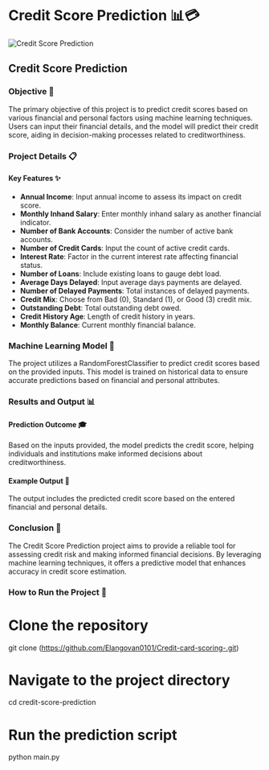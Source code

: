 # Credit Score Prediction 📊💳
![Credit Score Prediction](https://www.pymnts.com/wp-content/uploads/2019/02/Aire-AI-Credit-Scoring.jpg)

## Credit Score Prediction

### Objective 🎯
The primary objective of this project is to predict credit scores based on various financial and personal factors using machine learning techniques. Users can input their financial details, and the model will predict their credit score, aiding in decision-making processes related to creditworthiness.

### Project Details 📋

#### Key Features ✨
- **Annual Income**: Input annual income to assess its impact on credit score.
- **Monthly Inhand Salary**: Enter monthly inhand salary as another financial indicator.
- **Number of Bank Accounts**: Consider the number of active bank accounts.
- **Number of Credit Cards**: Input the count of active credit cards.
- **Interest Rate**: Factor in the current interest rate affecting financial status.
- **Number of Loans**: Include existing loans to gauge debt load.
- **Average Days Delayed**: Input average days payments are delayed.
- **Number of Delayed Payments**: Total instances of delayed payments.
- **Credit Mix**: Choose from Bad (0), Standard (1), or Good (3) credit mix.
- **Outstanding Debt**: Total outstanding debt owed.
- **Credit History Age**: Length of credit history in years.
- **Monthly Balance**: Current monthly financial balance.

### Machine Learning Model 🤖

The project utilizes a RandomForestClassifier to predict credit scores based on the provided inputs. This model is trained on historical data to ensure accurate predictions based on financial and personal attributes.

### Results and Output 📊

#### Prediction Outcome 🎓
Based on the inputs provided, the model predicts the credit score, helping individuals and institutions make informed decisions about creditworthiness.

#### Example Output 📅
The output includes the predicted credit score based on the entered financial and personal details.

### Conclusion 🚀

The Credit Score Prediction project aims to provide a reliable tool for assessing credit risk and making informed financial decisions. By leveraging machine learning techniques, it offers a predictive model that enhances accuracy in credit score estimation.

### How to Run the Project 🚀

# Clone the repository
git clone (https://github.com/Elangovan0101/Credit-card-scoring-.git)

# Navigate to the project directory
cd credit-score-prediction

# Run the prediction script
python main.py
